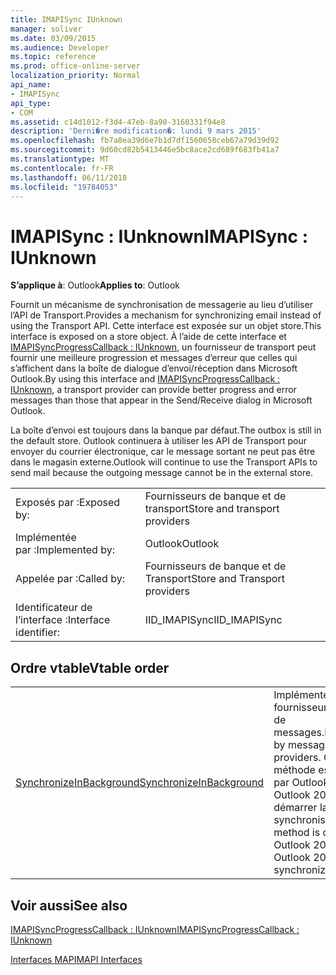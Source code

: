 ```yaml
---
title: IMAPISync IUnknown
manager: soliver
ms.date: 03/09/2015
ms.audience: Developer
ms.topic: reference
ms.prod: office-online-server
localization_priority: Normal
api_name:
- IMAPISync
api_type:
- COM
ms.assetid: c14d1012-f3d4-47eb-8a90-3160331f94e8
description: 'Derni�re modification�: lundi 9 mars 2015'
ms.openlocfilehash: fb7a8ea39d6e7b1d7df1560658ceb67a79d39d92
ms.sourcegitcommit: 9d60cd82b5413446e5bc8ace2cd689f683fb41a7
ms.translationtype: MT
ms.contentlocale: fr-FR
ms.lasthandoff: 06/11/2018
ms.locfileid: "19784053"
---
```

# <a name="imapisync--iunknown"></a><span data-ttu-id="d67c4-103">IMAPISync : IUnknown</span><span class="sxs-lookup"><span data-stu-id="d67c4-103">IMAPISync : IUnknown</span></span>

  
  
<span data-ttu-id="d67c4-104">**S’applique à**: Outlook</span><span class="sxs-lookup"><span data-stu-id="d67c4-104">**Applies to**: Outlook</span></span> 
  
<span data-ttu-id="d67c4-105">Fournit un mécanisme de synchronisation de messagerie au lieu d’utiliser l’API de Transport.</span><span class="sxs-lookup"><span data-stu-id="d67c4-105">Provides a mechanism for synchronizing email instead of using the Transport API.</span></span> <span data-ttu-id="d67c4-106">Cette interface est exposée sur un objet store.</span><span class="sxs-lookup"><span data-stu-id="d67c4-106">This interface is exposed on a store object.</span></span> <span data-ttu-id="d67c4-107">À l’aide de cette interface et [IMAPISyncProgressCallback : IUnknown](imapisyncprogresscallbackiunknown.md), un fournisseur de transport peut fournir une meilleure progression et messages d’erreur que celles qui s’affichent dans la boîte de dialogue d’envoi/réception dans Microsoft Outlook.</span><span class="sxs-lookup"><span data-stu-id="d67c4-107">By using this interface and [IMAPISyncProgressCallback : IUnknown](imapisyncprogresscallbackiunknown.md), a transport provider can provide better progress and error messages than those that appear in the Send/Receive dialog in Microsoft Outlook.</span></span>
  
<span data-ttu-id="d67c4-108">La boîte d’envoi est toujours dans la banque par défaut.</span><span class="sxs-lookup"><span data-stu-id="d67c4-108">The outbox is still in the default store.</span></span> <span data-ttu-id="d67c4-109">Outlook continuera à utiliser les API de Transport pour envoyer du courrier électronique, car le message sortant ne peut pas être dans le magasin externe.</span><span class="sxs-lookup"><span data-stu-id="d67c4-109">Outlook will continue to use the Transport APIs to send mail because the outgoing message cannot be in the external store.</span></span>
  
|||
|:-----|:-----|
|<span data-ttu-id="d67c4-110">Exposés par :</span><span class="sxs-lookup"><span data-stu-id="d67c4-110">Exposed by:</span></span>  <br/> |<span data-ttu-id="d67c4-111">Fournisseurs de banque et de transport</span><span class="sxs-lookup"><span data-stu-id="d67c4-111">Store and transport providers</span></span>  <br/> |
|<span data-ttu-id="d67c4-112">Implémentée par :</span><span class="sxs-lookup"><span data-stu-id="d67c4-112">Implemented by:</span></span>  <br/> |<span data-ttu-id="d67c4-113">Outlook</span><span class="sxs-lookup"><span data-stu-id="d67c4-113">Outlook</span></span>  <br/> |
|<span data-ttu-id="d67c4-114">Appelée par :</span><span class="sxs-lookup"><span data-stu-id="d67c4-114">Called by:</span></span>  <br/> |<span data-ttu-id="d67c4-115">Fournisseurs de banque et de Transport</span><span class="sxs-lookup"><span data-stu-id="d67c4-115">Store and Transport providers</span></span>  <br/> |
|<span data-ttu-id="d67c4-116">Identificateur de l’interface :</span><span class="sxs-lookup"><span data-stu-id="d67c4-116">Interface identifier:</span></span>  <br/> |<span data-ttu-id="d67c4-117">IID_IMAPISync</span><span class="sxs-lookup"><span data-stu-id="d67c4-117">IID_IMAPISync</span></span>  <br/> |
   
## <a name="vtable-order"></a><span data-ttu-id="d67c4-118">Ordre vtable</span><span class="sxs-lookup"><span data-stu-id="d67c4-118">Vtable order</span></span>

|||
|:-----|:-----|
|[<span data-ttu-id="d67c4-119">SynchronizeInBackground</span><span class="sxs-lookup"><span data-stu-id="d67c4-119">SynchronizeInBackground</span></span>](imapisyncsynchronizeinbackground.md) <br/> |<span data-ttu-id="d67c4-120">Implémenté par les fournisseurs de banque de messages.</span><span class="sxs-lookup"><span data-stu-id="d67c4-120">Implemented by message store providers.</span></span> <span data-ttu-id="d67c4-121">Cette méthode est appelée par Outlook 2010 et Outlook 2013 pour démarrer la synchronisation.</span><span class="sxs-lookup"><span data-stu-id="d67c4-121">This method is called by Outlook 2010 and Outlook 2013 to start synchronization.</span></span>  <br/> |
   
## <a name="see-also"></a><span data-ttu-id="d67c4-122">Voir aussi</span><span class="sxs-lookup"><span data-stu-id="d67c4-122">See also</span></span>



[<span data-ttu-id="d67c4-123">IMAPISyncProgressCallback : IUnknown</span><span class="sxs-lookup"><span data-stu-id="d67c4-123">IMAPISyncProgressCallback : IUnknown</span></span>](imapisyncprogresscallbackiunknown.md)


[<span data-ttu-id="d67c4-124">Interfaces MAPI</span><span class="sxs-lookup"><span data-stu-id="d67c4-124">MAPI Interfaces</span></span>](mapi-interfaces.md)

